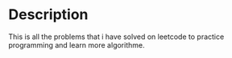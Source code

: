 # Description
This is all the problems that i have solved on leetcode to practice programming and learn more algorithme. 